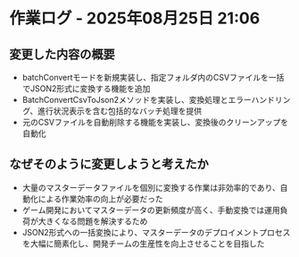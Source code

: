 # 作業ログ - 2025年08月25日 21:06

## 変更した内容の概要

- batchConvertモードを新規実装し、指定フォルダ内のCSVファイルを一括でJSON2形式に変換する機能を追加
- BatchConvertCsvToJson2メソッドを実装し、変換処理とエラーハンドリング、進行状況表示を含む包括的なバッチ処理を提供
- 元のCSVファイルを自動削除する機能を実装し、変換後のクリーンアップを自動化

## なぜそのように変更しようと考えたか

- 大量のマスターデータファイルを個別に変換する作業は非効率的であり、自動化による作業効率の向上が必要だった
- ゲーム開発においてマスターデータの更新頻度が高く、手動変換では運用負荷が大きくなる問題を解決するため
- JSON2形式への一括変換により、マスターデータのデプロイメントプロセスを大幅に簡素化し、開発チームの生産性を向上させることを目指した